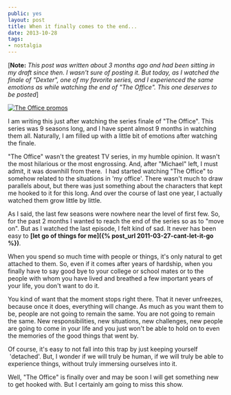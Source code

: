```yaml
---
public: yes
layout: post
title: When it finally comes to the end...
date: 2013-10-28
tags:
- nostalgia
---
```


\[**Note:** _This post was written about 3 months ago and had been sitting in my draft since then. I wasn't sure of posting it. But today, as I watched the finale of "Dexter", one of my favorite series, and I experienced the same emotions as while watching the end of "The Office". This one deserves to be posted_\]

[![The Office promos](http://farm3.staticflickr.com/2171/2128373786_e8ca5e96d5.jpg)](http://www.flickr.com/photos/mwichary/2128373786/ "The Office promos by Marcin Wichary, on Flickr")


I am writing this just after watching the series finale of "The Office". This series was 9 seasons long, and I have spent almost 9 months in watching them all. Naturally, I am filled up with a little bit of emotions after watching the finale.

"The Office" wasn't the greatest TV series, in my humble opinion. It wasn't the most hilarious or the most engrossing. And, after "Michael" left, I must admit, it was downhill from there.  I had started watching "The Office" to somehow related to the situations in 'my office'. There wasn't much to draw parallels about, but there was just something about the characters that kept me hooked to it for this long. And over the course of last one year, I actually watched them grow little by little.

As I said, the last few seasons were nowhere near the level of first few. So, for the past 2 months I wanted to reach the end of the series so as to "move on". But as I watched the last episode, I felt kind of sad. It never has been easy to **[let go of things for me]({% post_url 2011-03-27-cant-let-it-go %})**.

When you spend so much time with people or things, it's only natural to get attached to them. So, even if it comes after years of hardship, when you finally have to say good bye to your college or school mates or to the people with whom you have lived and breathed a few important years of your life, you don't want to do it.

You kind of want that the moment stops right there. That it never unfreezes, because once it does, everything will change. As much as you want them to be, people are not going to remain the same. You are not going to remain the same. New responsibilities, new situations, new challenges, new people are going to come in your life and you just won't be able to hold on to even the memories of the good things that went by.

Of course, it's easy to not fall into this trap by just keeping yourself  'detached'. But, I wonder if we will truly be human, if we will truly be able to experience things, without truly immersing ourselves into it.

Well, "The Office" is finally over and may be soon I will get something new to get hooked with. But I certainly am going to miss this show.
